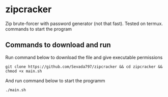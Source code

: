 # zipcracker
Zip brute-forcer with password generator (not that fast).
Tested on termux.
commands to start the program

## Commands to download and run

Run command below to download the file and give executable permissions

`git clone https://github.com/Sevada797/zipcracker && cd zipcracker && chmod +x main.sh` 

And run command below to start the programm

`./main.sh`
